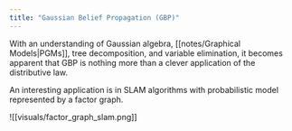 ```yaml
---
title: "Gaussian Belief Propagation (GBP)"
---
```

With an understanding of Gaussian algebra, [[notes/Graphical Models|PGMs]], tree decomposition, and variable elimination, it becomes apparent that GBP is nothing more than a clever application of the distributive law.

An interesting application is in SLAM algorithms with probabilistic model represented by a factor graph.

![[visuals/factor_graph_slam.png]]
